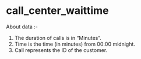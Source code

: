 # call_center_waittime
About data :-
1. The duration of calls is in “Minutes”.
2. Time is the time (in minutes) from 00:00 midnight.
3. Call represents the ID of the customer.